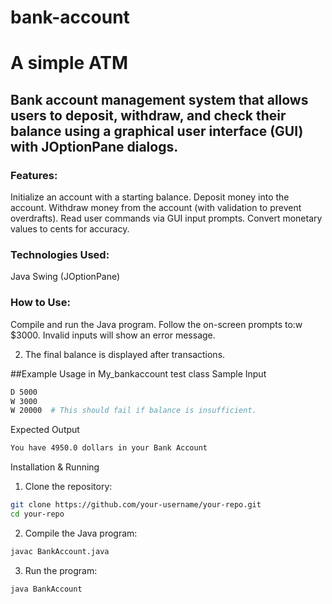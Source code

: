 # bank-account
# A simple ATM 
## Bank account management system that allows users to deposit, withdraw, and check their balance using a graphical user interface (GUI) with JOptionPane dialogs.

### Features:

Initialize an account with a starting balance.
Deposit money into the account.
Withdraw money from the account (with validation to prevent overdrafts).
Read user commands via GUI input prompts.
Convert monetary values to cents for accuracy.

### Technologies Used:

Java
Swing (JOptionPane)

### How to Use:

Compile and run the Java program.
Follow the on-screen prompts to:w $3000.
Invalid inputs will show an error message.

2. The final balance is displayed after transactions.

##Example Usage in My_bankaccount test class
Sample Input
```sh
D 5000
W 3000
W 20000  # This should fail if balance is insufficient.
```
Expected Output
```sh
You have 4950.0 dollars in your Bank Account
```
Installation & Running
1. Clone the repository:
```sh
git clone https://github.com/your-username/your-repo.git
cd your-repo
```
2. Compile the Java program:
```sh
javac BankAccount.java
```
3. Run the program:
```sh
java BankAccount
```
   
